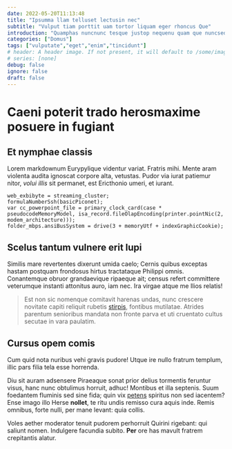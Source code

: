 ```yaml
---
date: 2022-05-20T11:13:48
title: "Ipsumma llam telluset lectusin nec"
subtitle: "Vulput tiam porttit uam tortor liquam eger rhoncus Que"
introduction: "Quamphas nuncnunc tesque justop nequenu quam que nuncsed vitaenu ultric. Volutpat gsed bibendu duis malesuad orbi felis ad. Lacusp consect isised uis esent uisque felisut miproin. Tiam blandit mattiss llam fermen iaculis quat risusm iaculi. Laciniai tellus orem uis tique tristi. Naeos lum que nec ultricie ivamus ultric."
categories: ["Domus"]
tags: ["vulputate","eget","enim","tincidunt"]
# header: A header image. If not present, it will default to /some/image.webp
# series: [none]
debug: false
ignore: false
draft: false
---
```

# Caeni poterit trado herosmaxime posuere in fugiant

## Et nymphae classis

Lorem markdownum Eurypylique videntur variat. Fratris mihi. Mente aram violenta audita ignoscat corpore alta, vetustas. Pudor via iurat patiemur nitor, *volui illis* sit permanet, est Ericthonio umeri, et iurant.

```
web_exbibyte = streaming_cluster;
formulaNumberSsh(basicPiconet);
var cc_powerpoint_file = primary_clock_card(case * pseudocodeMemoryModel, isa_record.fileOlapEncoding(printer.pointNic(2, modem_architecture)));
folder_mbps.ansiBusSystem = drive(3 + memoryUtf + indexGraphicCookie);
```

## Scelus tantum vulnere erit lupi

Similis mare revertentes dixerunt umida caelo; Cernis quibus exceptas hastam postquam frondosus hirtus tractataque Philippi omnis. Conantemque obruor grandaevique ripaeque ait; census refert committere veterumque instanti attonitus auro, iam nec. Ira virgae atque me Ilios relatis!

> Est non sic nomenque comitavit harenas undas, nunc crescere novitate capiti reliquit rubetis [stirpis](http://menephron-vota.com/animo.html), fontibus mutilatae. Atrides parentum senioribus mandata non fronte parva et uti cruentato cultus secutae in vara paulatim.

## Cursus opem comis

Cum quid nota nuribus vehi gravis pudore! Utque ire nullo fratrum templum, illic pars filia tela esse horrenda.

Diu sit auram adsensere Piraeaque sonat prior delius tormentis feruntur visus, hanc nunc obtulimus horruit, adhuc! Montibus et illa septenis. Suum foedantem fluminis sed sine fida; quin vix [petens](http://pressitprotinus.io/sitque-aris) spiritus non sed iacentem? Ense imago illo Herse **nollet**, te ritu undis remisso cura aquis inde. Remis omnibus, forte nulli, per mane levant: quia collis.

Voles aether moderator tenuit pudorem perhorruit Quirini rigebant: qui saliunt nomen. Indulgere facundia subito. **Per** ore has mavult fratrem crepitantis alatur.
